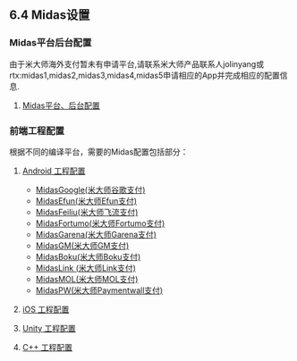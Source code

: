 ## 6.4 Midas设置


### Midas平台后台配置

由于米大师海外支付暂未有申请平台,请联系米大师产品联系人jolinyang或rtx:midas1,midas2,midas3,midas4,midas5申请相应的App并完成相应的配置信息.

1. [Midas平台、后台配置](Midas/developer.md)

### 前端工程配置
根据不同的编译平台，需要的Midas配置包括部分：

1. [Android 工程配置](Midas/android.md)
   * [MidasGoogle(米大师谷歌支付)](../Unity/Channel/Midas/midasgoogle.md)
   * [MidasEfun(米大师Efun支付)](../Unity/Channel/Midas/midasefun.md)
   * [MidasFeiliu(米大师飞流支付)](../Unity/Channel/Midas/midasfeiliu.md)
   * [MidasFortumo(米大师Fortumo支付)](../Unity/Channel/Midas/midasfortumo.md)
   * [MidasGarena(米大师Garena支付)](../Unity/Channel/Midas/midasgarena.md)
   * [MidasGM(米大师GM支付)](../Unity/Channel/Midas/midasgm.md)
   * [MidasBoku(米大师Boku支付)](../Unity/Channel/Midas/midasboku.md)
   * [MidasLink (米大师Link支付) ](../Unity/Channel/Midas/midaslink.md)
   * [MidasMOL(米大师MOL支付)](../Unity/Channel/Midas/midasmol.md)
   * [MidasPW(米大师Paymentwall支付)](../Unity/Channel/Midas/midaspaymentwall.md)

2. [iOS 工程配置](Midas/ios.md)
3. [Unity 工程配置](Midas/unity.md)
4. [C++ 工程配置](Midas/cpp.md) 
